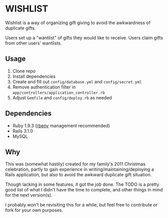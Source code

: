 WISHLIST
========

Wishlist is a way of organizing gift giving to avoid the awkwardness of duplicate gifts.

Users set up a "wantlist" of gifts they would like to receive. Users claim gifts from other users' wantlists.

Usage
-----
1. Clone repo
2. Install dependencies
3. Create and fill out `config/database.yml` and `config/secret.yml`
4. Remove authentication filter in `app/controllers/application_controller.rb`
5. Adjust `Gemfile` and `config/deploy.rb` as needed

Dependencies
------------
- Ruby 1.9.3 ([rbenv][] management recommended)
- Rails 3.1.0
- MySQL

[rbenv]: https://github.com/sstephenson/rbenv

Why
---
This was (somewhat hastily) created for my family's 2011 Christmas celebration, partly to gain experience in writing/maintaining/deploying a Rails application, but also to avoid the awkward duplicate gift situation.

Though lacking in some features, it got the job done. The TODO is a pretty good list of what I didn't have the time to complete, and other things in mind for the next version(s).

I probably won't be revisiting this for a while, but feel free to contribute or fork for your own purposes.